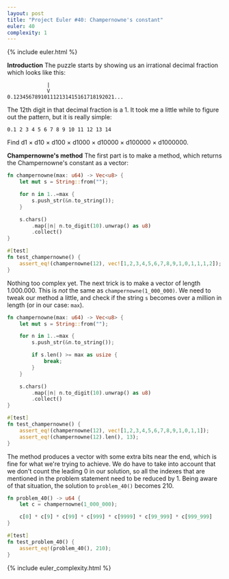 ```yaml
---
layout: post
title: "Project Euler #40: Champernowne's constant"
euler: 40
complexity: 1
---
```


{% include euler.html %}

**Introduction**
The puzzle starts by showing us an irrational decimal fraction which looks like this:

```
             |
             V
0.123456789101112131415161718192021...
```

The 12th digit in that decimal fraction is a 1. It took me a little while to figure out the pattern, but it is really simple:

```
0.1 2 3 4 5 6 7 8 9 10 11 12 13 14
```

Find d1 × d10 × d100 × d1000 × d10000 × d100000 × d1000000.

**Champernowne's method**
The first part is to make a method, which returns the Champernowne's constant as a vector:

```rust
fn champernowne(max: u64) -> Vec<u8> {
    let mut s = String::from("");

    for n in 1..=max {
        s.push_str(&n.to_string());
    }

    s.chars()
        .map(|n| n.to_digit(10).unwrap() as u8)
        .collect()
}

#[test]
fn test_champernowne() {
    assert_eq!(champernowne(12), vec![1,2,3,4,5,6,7,8,9,1,0,1,1,1,2]);
}
```

Nothing too complex yet. The next trick is to make a vector of length 1.000.000. This is _not_ the same as `champernowne(1_000_000)`. We need to tweak our method a little, and check if the string `s` becomes over a million in length (or in our case: `max`).

```rust
fn champernowne(max: u64) -> Vec<u8> {
    let mut s = String::from("");

    for n in 1..=max {
        s.push_str(&n.to_string());

        if s.len() >= max as usize {
            break;
        }
    }

    s.chars()
        .map(|n| n.to_digit(10).unwrap() as u8)
        .collect()
}

#[test]
fn test_champernowne() {
    assert_eq!(champernowne(12), vec![1,2,3,4,5,6,7,8,9,1,0,1,1]);
    assert_eq!(champernowne(12).len(), 13);
}
```

The method produces a vector with some extra bits near the end, which is fine for what we're trying to achieve. We do have to take into account that we don't count the leading 0 in our solution, so all the indexes that are mentioned in the problem statement need to be reduced by 1. Being aware of that situation, the solution to `problem_40()` becomes 210.

```rust
fn problem_40() -> u64 {
    let c = champernowne(1_000_000);

    c[0] * c[9] * c[99] * c[999] * c[9999] * c[99_999] * c[999_999]
}

#[test]
fn test_problem_40() {
    assert_eq!(problem_40(), 210);
}
```

{% include euler_complexity.html %}
